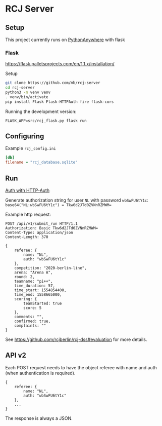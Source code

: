 # RCJ Server

## Setup

This project currently runs on [PythonAnywhere](https://pythonanywhere.com) with flask

### Flask

https://flask.palletsprojects.com/en/1.1.x/installation/

Setup

```bash
git clone https://github.com/mb/rcj-server
cd rcj-server
python3 -m venv venv
. venv/bin/activate
pip install Flask Flask-HTTPAuth fire flask-cors
```

Running the development version:

```
FLASK_APP=src/rcj_flask.py flask run
```

## Configuring

Example `rcj_config.ini`

```ini
[db]
filename = "rcj_database.sqlite"
```

## Run

[Auth with HTTP-Auth](https://de.wikipedia.org/wiki/HTTP-Authentifizierung#Basic_Authentication)

Generate authorization string for user `NL` with password `wbSwFU6tY1c`: `base64("NL:wbSwFU6tY1c") = Tkw6d2JTd0ZVNnRZMWM=`

Example http request:

```
POST /api/v1/submit_run HTTP/1.1
Authorization: Basic Tkw6d2JTd0ZVNnRZMWM=
Content-Type: application/json
Content-Length: 370

{
    referee: {
        name: "NL",
        auth: "wbSwFU6tY1c"
    },
    competition: "2020-berlin-line",
    arena: "Arena A",
    round: 2,
    teamname: "pi++",
    time_duration: 57,
    time_start: 1554854400,
    time_end: 1558665000,
    scoring: {
        teamStarted: true
        score: 5
    },
    comments: "",
    confirmed: true,
    complaints: ""
}
```
See https://github.com/rcjberlin/rcj-dss#evaluation for more details.

## API v2
Each POST request needs to have the object referee with name and auth (when authentication is required).
```
{
    referee: {
        name: "NL",
        auth: "wbSwFU6tY1c"
    },
    ...
}
```

The response is always a JSON.


